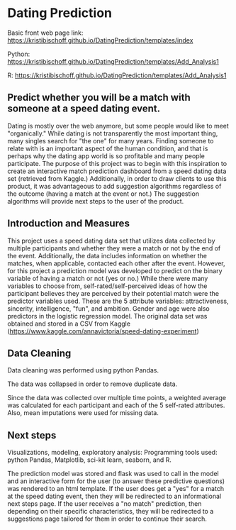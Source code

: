 # Dating Prediction

Basic front web page link: https://kristibischoff.github.io/DatingPrediction/templates/index

Python: https://kristibischoff.github.io/DatingPrediction/templates/Add_Analysis1

R: https://kristibischoff.github.io/DatingPrediction/templates/Add_Analysis1

## Predict whether you will be a match with someone at a speed dating event.

Dating is mostly over the web anymore, but some people would like to meet "organically." While dating is not transparently the most important thing, many singles search for "the one" for many years. Finding someone to relate with is an important aspect of the human condition, and that is perhaps why the dating app world is so profitable and many people participate. The purpose of this project was to begin with this inspiration to create an interactive match prediction dashboard from a speed dating data set (retrieved from Kaggle.) Additionally, in order to draw clients to use this product, it was advantageous to add suggestion algorithms regardless of the outcome (having a match at the event or not.) The suggestion algorithms will provide next steps to the user of the product. 

## Introduction and Measures

This project uses a speed dating data set that utilizes data collected by multiple participants and whether they were a match or not by the end of the event. Additionally, the data includes information on whether the matches, when applicable, contacted each other after the event. However, for this project a prediction model was developed to predict on the binary variable of having a match or not (yes or no.) While there were many variables to choose from, self-rated/self-perceived ideas of how the participant believes they are perceived by their potential match were the predictor variables used. These are the 5 attribute variables: attractiveness, sincerity, intelligence, "fun", and ambition. Gender and age were also predictors in the logistic regression model. The original data set was obtained and stored in a CSV from Kaggle (https://www.kaggle.com/annavictoria/speed-dating-experiment)

## Data Cleaning 

Data cleaning was performed using python Pandas. 

The data was collapsed in order to remove duplicate data.

Since the data was collected over multiple time points, a weighted average was calculated for each participant and each of the 5 self-rated attributes. Also, mean imputations were used for missing data. 

## Next steps

Visualizations, modeling, exploratory analysis:
Programming tools used: python Pandas, Matplotlib, sci-kit learn, seaborn, and R. 

The prediction model was stored and flask was used to call in the model and an interactive form for the user (to answer these predictive questions) was rendered to an html template. If the user does get a "yes" for a match at the speed dating event, then they will be redirected to an informational next steps page. If the user receives a "no match" prediction, then depending on their specific characteristics, they will be redirected to a suggestions page tailored for them in order to continue their search. 


